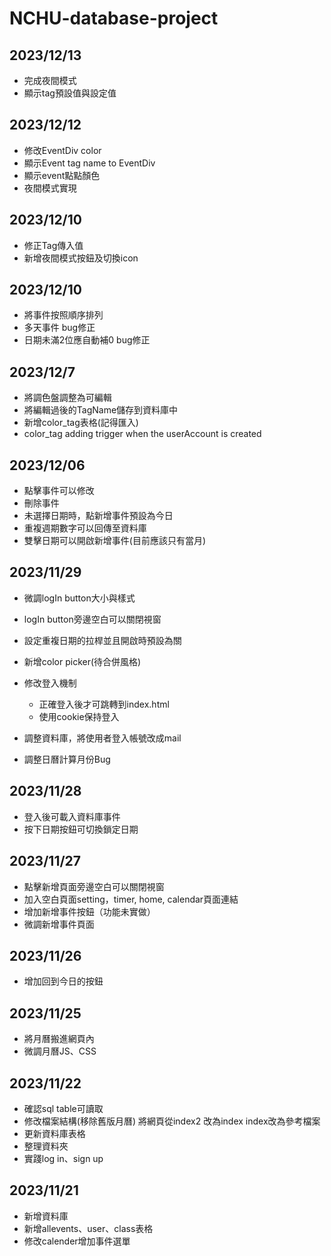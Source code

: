 # NCHU-database-project

## 2023/12/13
- 完成夜間模式
- 顯示tag預設值與設定值

## 2023/12/12
- 修改EventDiv color
- 顯示Event tag name to EventDiv
- 顯示event點點顏色
- 夜間模式實現

## 2023/12/10
- 修正Tag傳入值
- 新增夜間模式按鈕及切換icon

## 2023/12/10
- 將事件按照順序排列
- 多天事件 bug修正
- 日期未滿2位應自動補0 bug修正

## 2023/12/7
- 將調色盤調整為可編輯
- 將編輯過後的TagName儲存到資料庫中
- 新增color_tag表格(記得匯入)
- color_tag adding trigger when the userAccount is created

## 2023/12/06
- 點擊事件可以修改
- 刪除事件
- 未選擇日期時，點新增事件預設為今日
- 重複週期數字可以回傳至資料庫
- 雙擊日期可以開啟新增事件(目前應該只有當月)

## 2023/11/29
- 微調logIn button大小與樣式
- logIn button旁邊空白可以關閉視窗
- 設定重複日期的拉桿並且開啟時預設為關
- 新增color picker(待合併風格)

- 修改登入機制
    - 正確登入後才可跳轉到index.html
    - 使用cookie保持登入
- 調整資料庫，將使用者登入帳號改成mail
- 調整日曆計算月份Bug


## 2023/11/28
- 登入後可載入資料庫事件
- 按下日期按鈕可切換鎖定日期

## 2023/11/27
- 點擊新增頁面旁邊空白可以關閉視窗
- 加入空白頁面setting，timer, home, calendar頁面連結
- 增加新增事件按鈕（功能未實做）
- 微調新增事件頁面

## 2023/11/26
- 增加回到今日的按鈕

## 2023/11/25
- 將月曆搬進網頁內
- 微調月曆JS、CSS

## 2023/11/22
- 確認sql table可讀取
- 修改檔案結構(移除舊版月曆) 將網頁從index2 改為index index改為參考檔案
- 更新資料庫表格
- 整理資料夾
- 實踐log in、sign up
  
  
## 2023/11/21
- 新增資料庫
- 新增allevents、user、class表格
- 修改calender增加事件選單
